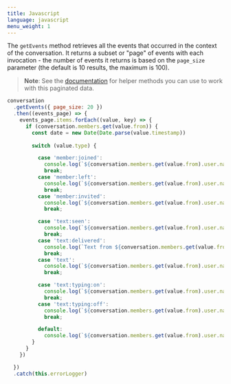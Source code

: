 ```yaml
---
title: Javascript
language: javascript
menu_weight: 1
---
```


The `getEvents` method retrieves all the events that occurred in the context of the conversation. It returns a subset or "page" of events with each invocation - the number of events it returns is based on the `page_size` parameter (the default is 10 results, the maximum is 100).

> **Note**: See the [documentation](/sdk/stitch/javascript/EventsPage.html) for helper methods you can use to work with this paginated data.

```javascript
conversation
  .getEvents({ page_size: 20 })
  .then((events_page) => {
    events_page.items.forEach((value, key) => {
      if (conversation.members.get(value.from)) {
        const date = new Date(Date.parse(value.timestamp))
        
        switch (value.type) {

          case 'member:joined':
            console.log(`${conversation.members.get(value.from).user.name} @ ${date}: joined the conversation`);
            break;
          case 'member:left':
            console.log(`${conversation.members.get(value.from).user.name} @ ${date}: left the conversation`);
            break;
          case 'member:invited':
            console.log(`${conversation.members.get(value.from).user.name} @ ${date}: invited to the conversation`);
            break;

          case 'text:seen':
            console.log(`${conversation.members.get(value.from).user.name} saw text at @ ${date} : ${value.body.text}`))
            break;
          case 'text:delivered':
            console.log(`Text from ${conversation.members.get(value.from).user.name} delivered at @ ${date} : ${value.body.text}`))
            break;
          case 'text':
            console.log(`${conversation.members.get(value.from).user.name} @ ${date}: ${value.body.text}`);
            break;

          case 'text:typing:on':
            console.log(`${conversation.members.get(value.from).user.name} starting typing @ ${date}`);
            break;
          case 'text:typing:off':
            console.log(`${conversation.members.get(value.from).user.name} stopped typing @ ${date}`);
            break;

          default:
            console.log(`${conversation.members.get(value.from).user.name} @ ${date}: unknown event`);
        }
      }
    })

  })
  .catch(this.errorLogger)

```
